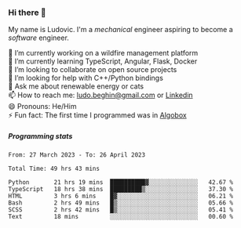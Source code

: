 ### Hi there 👋

My name is Ludovic. I'm a *mechanical* engineer aspiring to become a *software* engineer.

 🔭 I’m currently working on a wildfire management platform<br/>
 🌱 I’m currently learning TypeScript, Angular, Flask, Docker<br/>
 👯 I’m looking to collaborate on open source projects<br/>
 🤔 I’m looking for help with C++/Python bindings<br/>
 💬 Ask me about renewable energy or cats<br/>
 📫 How to reach me: ludo.beghin@gmail.com or [Linkedin](https://www.linkedin.com/in/ludovic-beghin/)<br/>
 😄 Pronouns: He/Him<br/>
 ⚡ Fun fact: The first time I programmed was in [Algobox](https://fr.wikipedia.org/wiki/Algobox)<br/>

##### Programming stats
<!--START_SECTION:waka-->

```text
From: 27 March 2023 - To: 26 April 2023

Total Time: 49 hrs 43 mins

Python       21 hrs 19 mins  ██████████▓░░░░░░░░░░░░░░   42.67 %
TypeScript   18 hrs 38 mins  █████████▒░░░░░░░░░░░░░░░   37.30 %
HTML         3 hrs 6 mins    █▓░░░░░░░░░░░░░░░░░░░░░░░   06.21 %
Bash         2 hrs 49 mins   █▒░░░░░░░░░░░░░░░░░░░░░░░   05.66 %
SCSS         2 hrs 42 mins   █▒░░░░░░░░░░░░░░░░░░░░░░░   05.41 %
Text         18 mins         ░░░░░░░░░░░░░░░░░░░░░░░░░   00.60 %
```

<!--END_SECTION:waka-->

